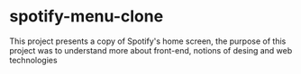 # spotify-menu-clone
 This project presents a copy of Spotify's home screen, the purpose of this project was to understand more about front-end, notions of desing and web technologies
